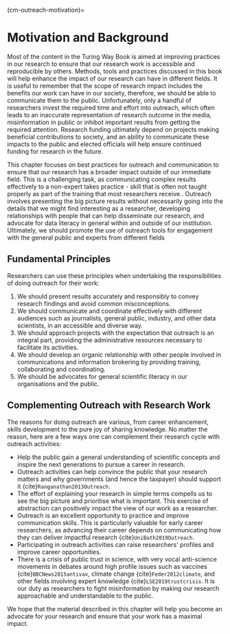 (cm-outreach-motivation)=
# Motivation and Background

Most of the content in the Turing Way Book is aimed at improving practices in our research to ensure that our research work is accessible and reproducible by others.
Methods, tools and practices discussed in this book will help enhance the impact of our research can have in different fields.
It is useful to remember that the scope of research impact includes the benefits our work can have in our society, therefore, we should be able to communicate them to the public.
Unfortunately, only a handful of researchers invest the required time and effort into outreach, which often leads to an inaccurate representation of research outcome in the media, misinformation in public or inhibot important results from getting the required attention.
Research funding ultimately depend on projects making beneficial contributions to society, and an ability to communicate these impacts to the public and elected officials will help ensure continued funding for research in the future.

This chapter focuses on best practices for outreach and communication to ensure that our research has a broader impact outside of our immediate field.
This is a challenging task, as communicating complex results effectively to a non-expert takes practice - skill that is often not taught properly as part of the training that most researchers receive..
Outreach involves presenting the big picture results without necessarily going into the details that we might find interesting as a researcher, developing relationships with people that can help disseminate our research, and advocate for data literacy in general within and outside of our institution.
Ultimately, we should promote the use of outreach tools for engagement with the general public and experts from different fields

## Fundamental Principles

Researchers can use these principles when undertaking the responsibilities of doing outreach for their work:
1. We should present results accurately and responsibly to convey research findings and avoid common misconceptions.
2. We should communicate and coordinate effectively with different audiences such as journalists, general public, industry, and other data scientists, in an accessible and diverse way.
3. We should approach projects with the expectation that outreach is an integral part, providing the administrative resources necessary to facilitate its activities.
4. We should develop an organic relationship with other people involved in communications and information brokering by providing training, collaborating and coordinating.
5. We should be advocates for general scientific literacy in our organisations and the public.

## Complementing Outreach with Research Work

The reasons for doing outreach are various, from career enhancement, skills development to the pure joy of sharing knowledge.
No matter the reason, here are a few ways one can complement their research cycle with outreach activities:

* Help the public gain a general understanding of scientific concepts and inspire the next generations to pursue a career in research.
* Outreach activities can help convince the public that your research matters and why governments (and hence the taxpayer) should support it {cite}`Ranganathan2013Outreach`.
* The effort of explaining your research in simple terms compells us to see the big picture and prioritise what is important.
This exercise of abstraction can positively impact the view of our work as a researcher.
* Outreach is an excellent opportunity to practice and improve communication skills.
This is particularly valuable for early career researchers, as advancing their career depends on communicating how they can deliver impactful research {cite}`UniBath2019Outreach`.
* Participating in outreach activities can raise researchers' profiles and improve career opportunities.
* There is a crisis of public trust in science, with very vocal anti-science movements in debates around high profile issues such as vaccines {cite}`BBCNews2015antivax`, climate change {cite}`Feder2012climate`, and other fields involving expert knowledge {cite}`LSE2019trustcrisis`.
It is our duty as researchers to fight misinformation by making our research approachable and understandable to the public.

We hope that the material described in this chapter will help you become an advocate for your research and ensure that your work has a maximal impact.
